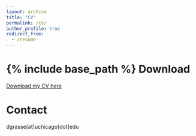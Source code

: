 ```yaml
---
layout: archive
title: "CV"
permalink: /cv/
author_profile: true
redirect_from:
  - /resume
---
```


{% include base_path %}
Download
========
[Download my CV here](https://donaldgrasse.github.io/files/grasse_cv_FA25.pdf)

Contact 
========
dgrasse[at]uchicago[dot]edu


